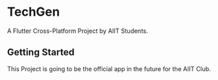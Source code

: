 # TechGen

A Flutter Cross-Platform Project by AIIT Students.

## Getting Started

This Project is going to be the official app in the future for the AIIT Club.


<!-- - [Lab: Write your first Flutter app](https://docs.flutter.dev/get-started/codelab)
- [Cookbook: Useful Flutter samples](https://docs.flutter.dev/cookbook)

For help getting started with Flutter development, view the
[online documentation](https://docs.flutter.dev/), which offers tutorials,
samples, guidance on mobile development, and a full API reference. -->
